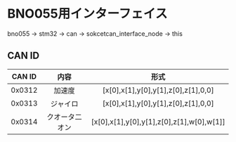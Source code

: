 # BNO055用インターフェイス
bno055 -> stm32 -> can -> sokcetcan_interface_node -> this
## CAN ID
| CAN ID |   内容    |                    形式                     |
|:------:|:-------:|:-----------------------------------------:|
| 0x0312 |   加速度   |    [x[0],x[1],y[0],y[1],z[0],z[1],0,0]    |
| 0x0313 |  ジャイロ   |    [x[0],x[1],y[0],y[1],z[0],z[1],0,0]    |
| 0x0314 | クオータ二オン | [x[0],x[1],y[0],y[1],z[0],z[1],w[0],w[1]] |